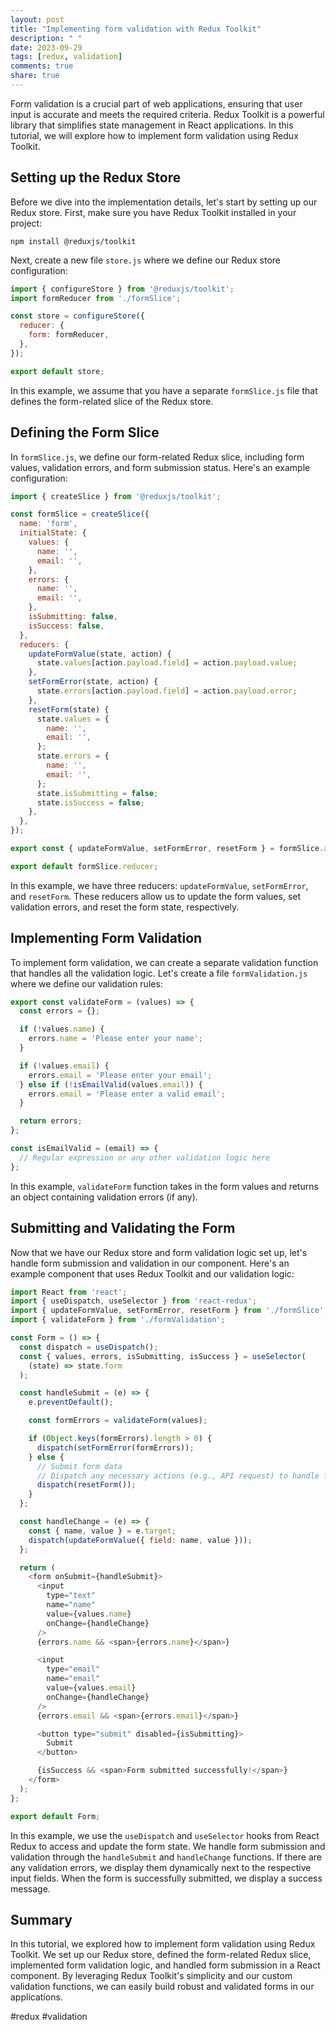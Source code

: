 ```yaml
---
layout: post
title: "Implementing form validation with Redux Toolkit"
description: " "
date: 2023-09-29
tags: [redux, validation]
comments: true
share: true
---
```


Form validation is a crucial part of web applications, ensuring that user input is accurate and meets the required criteria. Redux Toolkit is a powerful library that simplifies state management in React applications. In this tutorial, we will explore how to implement form validation using Redux Toolkit.

## Setting up the Redux Store

Before we dive into the implementation details, let's start by setting up our Redux store. First, make sure you have Redux Toolkit installed in your project:

```
npm install @reduxjs/toolkit
```

Next, create a new file `store.js` where we define our Redux store configuration:

```javascript
import { configureStore } from '@reduxjs/toolkit';
import formReducer from './formSlice';

const store = configureStore({
  reducer: {
    form: formReducer,
  },
});

export default store;
```

In this example, we assume that you have a separate `formSlice.js` file that defines the form-related slice of the Redux store.

## Defining the Form Slice

In `formSlice.js`, we define our form-related Redux slice, including form values, validation errors, and form submission status. Here's an example configuration:

```javascript
import { createSlice } from '@reduxjs/toolkit';

const formSlice = createSlice({
  name: 'form',
  initialState: {
    values: {
      name: '',
      email: '',
    },
    errors: {
      name: '',
      email: '',
    },
    isSubmitting: false,
    isSuccess: false,
  },
  reducers: {
    updateFormValue(state, action) {
      state.values[action.payload.field] = action.payload.value;
    },
    setFormError(state, action) {
      state.errors[action.payload.field] = action.payload.error;
    },
    resetForm(state) {
      state.values = {
        name: '',
        email: '',
      };
      state.errors = {
        name: '',
        email: '',
      };
      state.isSubmitting = false;
      state.isSuccess = false;
    },
  },
});

export const { updateFormValue, setFormError, resetForm } = formSlice.actions;

export default formSlice.reducer;
```

In this example, we have three reducers: `updateFormValue`, `setFormError`, and `resetForm`. These reducers allow us to update the form values, set validation errors, and reset the form state, respectively.

## Implementing Form Validation

To implement form validation, we can create a separate validation function that handles all the validation logic. Let's create a file `formValidation.js` where we define our validation rules:

```javascript
export const validateForm = (values) => {
  const errors = {};

  if (!values.name) {
    errors.name = 'Please enter your name';
  }

  if (!values.email) {
    errors.email = 'Please enter your email';
  } else if (!isEmailValid(values.email)) {
    errors.email = 'Please enter a valid email';
  }

  return errors;
};

const isEmailValid = (email) => {
  // Regular expression or any other validation logic here
};
```

In this example, `validateForm` function takes in the form values and returns an object containing validation errors (if any).

## Submitting and Validating the Form

Now that we have our Redux store and form validation logic set up, let's handle form submission and validation in our component. Here's an example component that uses Redux Toolkit and our validation logic:

```javascript
import React from 'react';
import { useDispatch, useSelector } from 'react-redux';
import { updateFormValue, setFormError, resetForm } from './formSlice';
import { validateForm } from './formValidation';

const Form = () => {
  const dispatch = useDispatch();
  const { values, errors, isSubmitting, isSuccess } = useSelector(
    (state) => state.form
  );

  const handleSubmit = (e) => {
    e.preventDefault();

    const formErrors = validateForm(values);

    if (Object.keys(formErrors).length > 0) {
      dispatch(setFormError(formErrors));
    } else {
      // Submit form data
      // Dispatch any necessary actions (e.g., API request) to handle form submission
      dispatch(resetForm());
    }
  };

  const handleChange = (e) => {
    const { name, value } = e.target;
    dispatch(updateFormValue({ field: name, value }));
  };

  return (
    <form onSubmit={handleSubmit}>
      <input
        type="text"
        name="name"
        value={values.name}
        onChange={handleChange}
      />
      {errors.name && <span>{errors.name}</span>}

      <input
        type="email"
        name="email"
        value={values.email}
        onChange={handleChange}
      />
      {errors.email && <span>{errors.email}</span>}

      <button type="submit" disabled={isSubmitting}>
        Submit
      </button>

      {isSuccess && <span>Form submitted successfully!</span>}
    </form>
  );
};

export default Form;
```

In this example, we use the `useDispatch` and `useSelector` hooks from React Redux to access and update the form state. We handle form submission and validation through the `handleSubmit` and `handleChange` functions. If there are any validation errors, we display them dynamically next to the respective input fields. When the form is successfully submitted, we display a success message.

## Summary

In this tutorial, we explored how to implement form validation using Redux Toolkit. We set up our Redux store, defined the form-related Redux slice, implemented form validation logic, and handled form submission in a React component. By leveraging Redux Toolkit's simplicity and our custom validation functions, we can easily build robust and validated forms in our applications. 

#redux #validation